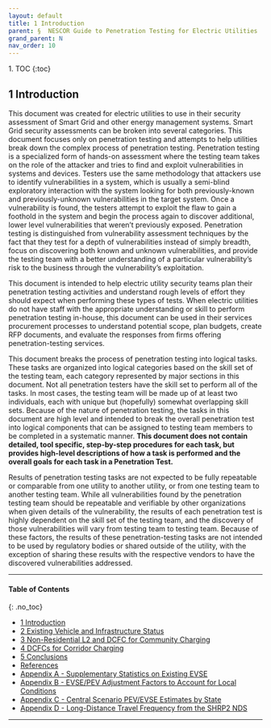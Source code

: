 ```yaml
---
layout: default
title: 1 Introduction 
parent: §  NESCOR Guide to Penetration Testing for Electric Utilities 
grand_parent: N 
nav_order: 10 
---
```

<style>
.dont-break-out {
  /* These are technically the same, but use both */
  overflow-wrap: break-word;
  word-wrap: break-word;

  -ms-word-break: break-all;
  /* This is the dangerous one in WebKit, as it breaks things wherever */
  word-break: break-all;
  /* Instead use this non-standard one: */
  word-break: break-word;
}
</style>

<div class="dont-break-out" markdown="1">
1. TOC
{:toc}

## 1 Introduction
This document was created for electric utilities to use in their security assessment of Smart Grid and other energy management systems. Smart Grid security assessments can be broken into several categories. This document focuses only on penetration testing and attempts to help utilities break down the complex process of penetration testing. Penetration testing is a specialized form of hands-on assessment where the testing team takes on the role of the attacker and tries to find and exploit vulnerabilities in systems and devices. Testers use the same methodology that attackers use to identify vulnerabilities in a system, which is usually a semi-blind exploratory interaction with the system looking for both previously-known and previously-unknown vulnerabilities in the target system. Once a vulnerability is found, the testers attempt to exploit the flaw to gain a foothold in the system and begin the process again to discover additional, lower level vulnerabilities that weren’t previously exposed. Penetration testing is distinguished from vulnerability assessment techniques by the fact that they test for a depth of vulnerabilities instead of simply breadth, focus on discovering both known and unknown vulnerabilities, and provide the testing team with a better understanding of a particular vulnerability’s risk to the business through the vulnerability’s exploitation.

This document is intended to help electric utility security teams plan their penetration testing activities and understand rough levels of effort they should expect when performing these types of tests. When electric utilities do not have staff with the appropriate understanding or skill to perform penetration testing in-house, this document can be used in their services procurement processes to understand potential scope, plan budgets, create RFP documents, and evaluate the responses from firms offering penetration-testing services.

This document breaks the process of penetration testing into logical tasks. These tasks are organized into logical categories based on the skill set of the testing team, each category represented by major sections in this document. Not all penetration testers have the skill set to perform all of the tasks. In most cases, the testing team will be made up of at least two individuals, each with unique but (hopefully) somewhat overlapping skill sets. Because of the nature of penetration testing, the tasks in this document are high level and intended to break the overall penetration test into logical components that can be assigned to testing team members to be completed in a systematic manner. **This document does not contain detailed, tool specific, step-by-step procedures for each task, but provides high-level descriptions of how a task is performed and the overall goals for each task in a Penetration Test.**

Results of penetration testing tasks are not expected to be fully repeatable or comparable from one utility to another utility, or from one testing team to another testing team. While all vulnerabilities found by the penetration testing team should be repeatable and verifiable by other organizations when given details of the vulnerability, the results of each penetration test is highly dependent on the skill set of the testing team, and the discovery of those vulnerabilities will vary from testing team to testing team. Because of these factors, the results of these penetration-testing tasks are not intended to be used by regulatory bodies or shared outside of the utility, with the exception of sharing these results with the respective vendors to have the discovered vulnerabilities addressed.

***
#### Table of Contents
{: .no_toc}

<ul><li> <a href="/docs/N/national-plug-in-electric-vehicles-infrastructure-analysis-1/">1 Introduction</a></li><li> <a href="/docs/N/national-plug-in-electric-vehicles-infrastructure-analysis-2/">2 Existing Vehicle and Infrastructure Status</a></li><li> <a href="/docs/N/national-plug-in-electric-vehicles-infrastructure-analysis-3/">3 Non-Residential L2 and DCFC for Community Charging</a></li><li> <a href="/docs/N/national-plug-in-electric-vehicles-infrastructure-analysis-4/">4 DCFCs for Corridor Charging</a></li><li> <a href="/docs/N/national-plug-in-electric-vehicles-infrastructure-analysis-5/">5 Conclusions</a></li><li> <a href="/docs/N/national-plug-in-electric-vehicles-infrastructure-analysis-6/">References</a></li><li> <a href="/docs/N/national-plug-in-electric-vehicles-infrastructure-analysis-7/">Appendix A - Supplementary Statistics on Existing EVSE</a></li><li> <a href="/docs/N/national-plug-in-electric-vehicles-infrastructure-analysis-8/">Appendix B - EVSE/PEV Adjustment Factors to Account for Local Conditions</a></li><li> <a href="/docs/N/national-plug-in-electric-vehicles-infrastructure-analysis-9/">Appendix C - Central Scenario PEV/EVSE Estimates by State</a></li><li> <a href="/docs/N/national-plug-in-electric-vehicles-infrastructure-analysis-10/">Appendix D - Long-Distance Travel Frequency from the SHRP2 NDS</a></li></ul>

***
</div>
